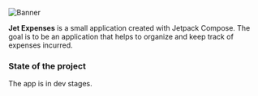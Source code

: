 ![Banner](https://github.com/roblesdotdev/JetExpenses/assets/90198035/69ea6426-2fac-438e-a181-5758ca42346c)

**Jet Expenses** is a small application created with Jetpack Compose. The goal is to be an application that helps to organize and keep track of expenses incurred.

### State of the project

The app is in dev stages.
